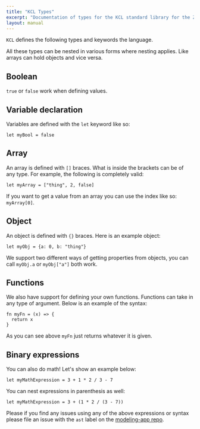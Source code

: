 ```yaml
---
title: "KCL Types"
excerpt: "Documentation of types for the KCL standard library for the Zoo Modeling App."
layout: manual
---
```


`KCL` defines the following types and keywords the language.

All these types can be nested in various forms where nesting applies. Like
arrays can hold objects and vice versa.

## Boolean

`true` or `false` work when defining values.

## Variable declaration

Variables are defined with the `let` keyword like so:

```
let myBool = false
```

## Array

An array is defined with `[]` braces. What is inside the brackets can
be of any type. For example, the following is completely valid:

```
let myArray = ["thing", 2, false]
```

If you want to get a value from an array you can use the index like so:
`myArray[0]`.


## Object

An object is defined with `{}` braces. Here is an example object:

```
let myObj = {a: 0, b: "thing"}
```

We support two different ways of getting properties from objects, you can call
`myObj.a` or `myObj["a"]` both work.


## Functions

We also have support for defining your own functions. Functions can take in any
type of argument. Below is an example of the syntax:

```
fn myFn = (x) => {
  return x
}
```

As you can see above `myFn` just returns whatever it is given.


## Binary expressions

You can also do math! Let's show an example below:

```
let myMathExpression = 3 + 1 * 2 / 3 - 7
```

You can nest expressions in parenthesis as well:

```
let myMathExpression = 3 + (1 * 2 / (3 - 7))
```

Please if you find any issues using any of the above expressions or syntax
please file an issue with the `ast` label on the [modeling-app
repo](https://github.com/KittyCAD/modeling-app/issues/new).
